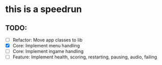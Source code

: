# this is a speedrun

## TODO:
- [ ] Refactor: Move app classes to lib
- [x] Core: Implement menu handling
- [ ] Core: Implement ingame handling
- [ ] Feature: Implement health, scoring, restarting, pausing, audio, failing
